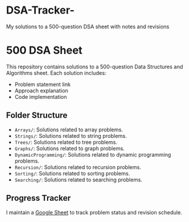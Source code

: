 # DSA-Tracker-
My solutions to a 500-question DSA sheet with notes and revisions
# 500 DSA Sheet

This repository contains solutions to a 500-question Data Structures and Algorithms sheet. Each solution includes:
- Problem statement link
- Approach explanation
- Code implementation

## Folder Structure

- `Arrays/`: Solutions related to array problems.
- `Strings/`: Solutions related to string problems.
- `Trees/`: Solutions related to tree problems.
- `Graphs/`: Solutions related to graph problems.
- `DynamicProgramming/`: Solutions related to dynamic programming problems.
- `Recursion/`: Solutions related to recursion problems.
- `Sorting/`: Solutions related to sorting problems.
- `Searching/`: Solutions related to searching problems.

## Progress Tracker

I maintain a [Google Sheet](https://docs.google.com/spreadsheets/d/1pJMCLMN25tW6-vJnEVA0UMJ5jHg144gXU-FPPLlkV88/edit?usp=sharing) to track problem status and revision schedule.

